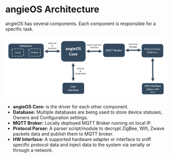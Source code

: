 # angieOS Architecture



angieOS has several components. Each component is responsible for a specific task. 

![](../../.gitbook/assets/image%20%283%29.png)

* **angieOS Core:** is the driver for each other component.
* **Database:** Multiple databases are being used to store device statuses, Owners and Configuration settings.
* **MQTT Broker:** Locally deployed MQTT Broker running on local IP.
* **Protocol Parser:** A parser script/module to decrypt ZigBee, Wifi, Zwave packets data and publish them to MQTT broker. 
* **HW Interface:** A supported hardware adapter or interface to sniff specific protocol data and inject data to the system via serially or through a network.

